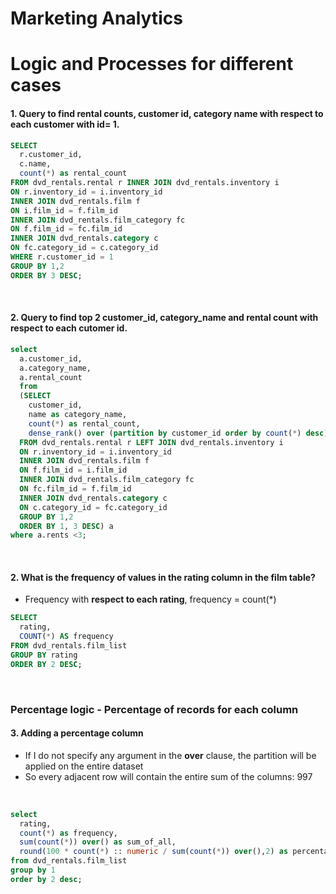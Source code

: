 # Marketing Analytics

# **Logic and Processes** for different cases


#### 1. Query to find rental counts, customer id, category name with respect to each customer with id= 1. <br>

```sql
SELECT 
  r.customer_id,
  c.name,
  count(*) as rental_count
FROM dvd_rentals.rental r INNER JOIN dvd_rentals.inventory i 
ON r.inventory_id = i.inventory_id 
INNER JOIN dvd_rentals.film f 
ON i.film_id = f.film_id 
INNER JOIN dvd_rentals.film_category fc 
ON f.film_id = fc.film_id 
INNER JOIN dvd_rentals.category c 
ON fc.category_id = c.category_id
WHERE r.customer_id = 1
GROUP BY 1,2
ORDER BY 3 DESC;
```
<br>


#### 2. Query to find top 2 customer_id, category_name and rental count with respect to each cutomer id. <br>


```sql
select 
  a.customer_id,
  a.category_name,
  a.rental_count
  from
  (SELECT 
    customer_id,
    name as category_name,
    count(*) as rental_count,
    dense_rank() over (partition by customer_id order by count(*) desc) rents
  FROM dvd_rentals.rental r LEFT JOIN dvd_rentals.inventory i 
  ON r.inventory_id = i.inventory_id 
  INNER JOIN dvd_rentals.film f 
  ON f.film_id = i.film_id 
  INNER JOIN dvd_rentals.film_category fc 
  ON fc.film_id = f.film_id 
  INNER JOIN dvd_rentals.category c
  ON c.category_id = fc.category_id
  GROUP BY 1,2
  ORDER BY 1, 3 DESC) a 
where a.rents <3;
```
<br>

#### 2. What is the frequency of values in the rating column in the film table? <br>

* Frequency with **respect to each rating**, frequency = count(*) <br>


```sql
SELECT
  rating,
  COUNT(*) AS frequency
FROM dvd_rentals.film_list
GROUP BY rating
ORDER BY 2 DESC;
```
<br>

### Percentage logic - Percentage of records for each column
#### 3. Adding a percentage column<br>

* If I do not specify any argument in the **over** clause, the partition will be applied on the entire dataset
* So every adjacent row will contain the entire sum of the columns: 997<br>
<br>

```sql
select 
  rating,
  count(*) as frequency,
  sum(count(*)) over() as sum_of_all,
  round(100 * count(*) :: numeric / sum(count(*)) over(),2) as percentage
from dvd_rentals.film_list
group by 1
order by 2 desc;
```
<br>
